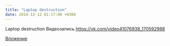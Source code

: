 ```yaml
---
title: "Laptop destruction"
date: 2014-12-12 01:17:00 +0300
---
```


Laptop destruction
Видеозапись
https://vk.com/video41076938_170592988

[Вложение](https://vk.com/video41076938_170592988)
